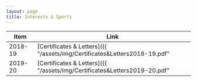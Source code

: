 ```yaml
---
layout: page
title: Interests & Sports
---
```

| Item | Link |
| ---- | ---- |
| 2018-19 | [Certificates & Letters]({{ "/assets/img/Certificates&Letters2018-19.pdf" | relative_url }}) |
| 2019-20 | [Certificates & Letters]({{ "/assets/img/Certificates&Letters2019-20.pdf" | relative_url }}) <br> *I also participated in: Band, Forensics & Student Council* |

